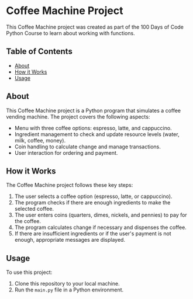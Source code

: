 # Coffee Machine Project

This Coffee Machine project was created as part of the 100 Days of Code Python Course to learn about working with functions.

## Table of Contents

- [About](#about)
- [How it Works](#how-it-works)
- [Usage](#usage)

## About

This Coffee Machine project is a Python program that simulates a coffee vending machine. The project covers the following aspects:

- Menu with three coffee options: espresso, latte, and cappuccino.
- Ingredient management to check and update resource levels (water, milk, coffee, money).
- Coin handling to calculate change and manage transactions.
- User interaction for ordering and payment.

## How it Works

The Coffee Machine project follows these key steps:

1. The user selects a coffee option (espresso, latte, or cappuccino).
2. The program checks if there are enough ingredients to make the selected coffee.
3. The user enters coins (quarters, dimes, nickels, and pennies) to pay for the coffee.
4. The program calculates change if necessary and dispenses the coffee.
5. If there are insufficient ingredients or if the user's payment is not enough, appropriate messages are displayed.

## Usage

To use this project:

1. Clone this repository to your local machine.
2. Run the `main.py` file in a Python environment.





